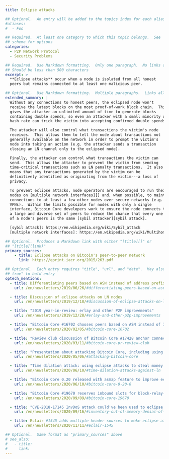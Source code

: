 ```yaml
---
title: Eclipse attacks

## Optional.  An entry will be added to the topics index for each alias
#aliases:
#  - Foo

## Required.  At least one category to which this topic belongs.  See
## schema for options
categories:
  - P2P Network Protocol
  - Security Problems

## Required.  Use Markdown formatting.  Only one paragraph.  No links allowed.
## Should be less than 500 characters
excerpt: >
  **Eclipse attacks** occur when a node is isolated from all honest
  peers but remains connected to at least one malicious peer.

## Optional.  Use Markdown formatting.  Multiple paragraphs.  Links allowed.
extended_summary: |
  Without any connections to honest peers, the eclipsed node won't
  receive the latest blocks on the most proof-of-work block chain.  This
  gives the attacker an unlimited amount of time to generate blocks
  containing double spends, so even an attacker with a small minority of
  hash rate can trick the victim into accepting confirmed double spends.

  The attacker will also control what transactions the victim's node
  receives.  This allows them to tell the node about transactions not
  generally available on the network in order to prompt the victim's
  node into taking an action (e.g. the attacker sends a transaction
  closing an LN channel only to the eclipsed node).

  Finally, the attacker can control what transactions the victim can
  send.  This allows the attacker to prevent the victim from sending
  time-critical transactions such as LN penalty transactions.  It also
  means that any transactions generated by the victim can be
  definitively identified as originating from the victim---a loss of
  privacy.

  To prevent eclipse attacks, node operators are encouraged to run their
  nodes on [multiple network interfaces][] and, when possible, to maintain
  connections to at least a few other nodes over secure networks (e.g.
  VPNs).  Within the limits possible for nodes with only a single
  interface, Bitcoin Core developers work to ensure the node connects to
  a large and diverse set of peers to reduce the chance that every one
  of a node's peers is the same [sybil attacker][sybil attack].

  [sybil attack]: https://en.wikipedia.org/wiki/Sybil_attack
  [multiple network interfaces]: https://en.wikipedia.org/wiki/Multihoming

## Optional.  Produces a Markdown link with either "[title][]" or
## "[title](link)"
primary_sources:
    - title: Eclipse attacks on Bitcoin's peer-to-peer network
      link: https://eprint.iacr.org/2015/263.pdf

## Optional.  Each entry requires "title", "url", and "date".  May also use "feature:
## true" to bold entry
optech_mentions:
  - title: Differentiating peers based on ASN instead of address prefix
    url: /en/newsletters/2019/06/26/#differentiating-peers-based-on-asn-instead-of-address-prefix

  - title: Discussion of eclipse attacks on LN nodes
    url: /en/newsletters/2019/12/18/#discussion-of-eclipse-attacks-on-ln-nodes

  - title: "2019 year-in-review: erlay and other P2P improvements"
    url: /en/newsletters/2019/12/28/#erlay-and-other-p2p-improvements

  - title: "Bitcoin Core #16702 chooses peers based on ASN instead of IP address"
    url: /en/newsletters/2020/02/05/#bitcoin-core-16702

  - title: "Review club discussion of Bitcoin Core #17428 anchor connections"
    url: /en/newsletters/2020/03/11/#bitcoin-core-pr-review-club

  - title: "Presentation about attacking Bitcoin Core, including using eclipse attacks"
    url: /en/newsletters/2020/05/06/#attacking-bitcoin-core

  - title: "Time dilation attack: using eclipse attacks to steal money from LN nodes"
    url: /en/newsletters/2020/06/10/#time-dilation-attacks-against-ln

  - title: "Bitcoin Core 0.20 released with asmap feature to improve eclipse resistance"
    url: /en/newsletters/2020/06/10/#bitcoin-core-0-20-0

  - title: "Bitcoin Core #19670 reserves inbound slots for block-relay-only peers"
    url: /en/newsletters/2020/09/09/#bitcoin-core-19670

  - title: "CVE-2018-17145 InvDoS attack could've been used to eclipse nodes"
    url: /en/newsletters/2020/09/16/#inventory-out-of-memory-denial-of-service-attack-invdos

  - title: Eclair #1545 adds multiple header sources to make eclipse attacks harder
    url: /en/newsletters/2020/11/11/#eclair-1545

## Optional.  Same format as "primary_sources" above
# see_also:
#   - title:
#     link:
---
```


